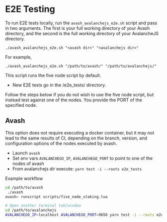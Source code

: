 # E2E Testing

To run E2E tests locally, run the `avash_avalanchejs_e2e.sh` script and pass in two arguments. The first is your full working directory of your Avash directory, and the second is the full working directory of your AvalancheJS directory.

`./avash_avalanchejs_e2e.sh "<avash dir>" "<avalanchejs dir>"`

For example,

`./avash_avalanchejs_e2e.sh "/path/to/avash/" "/path/to/avalanchejs/"`

This script runs the five node script by default.

- New E2E tests go in the /e2e_tests/ directory.

Follow the steps below if you do not wish to use the five node script, but instead test against one of the nodes. You provide the PORT of the specified node.

## Avash

This option does not require executing a docker container, but it may not lead to the same results of CI, depending on the branch, version, and configuration options of the nodes executed by avash.

* Launch `avash`
* Set env vars `AVALANCHEGO_IP`, `AVALANCHEGO_PORT` to point to one of the nodes of avash
* From avalanchejs dir execute: `yarn test -i --roots e2e_tests`

Example workflow

```zsh
cd /path/to/avash
 ./avash
avash> runscript scripts/five_node_staking.lua

# Open another terminal tab/window
cd /path/to/avalanchejs
AVALANCHEGO_IP=localhost AVALANCHEGO_PORT=9650 yarn test -i --roots e2e_tests
```

